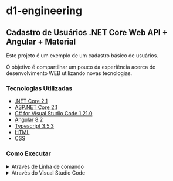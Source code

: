 # d1-engineering

## Cadastro de Usuários .NET Core Web API + Angular + Material
Este projeto é um exemplo de um cadastro básico de usuários.

O objetivo é compartilhar um pouco da experiência acerca do desenvolvimento WEB utilizando novas tecnologias.

### Tecnologias Utilizadas 

* [.NET Core 2.1](https://dotnet.microsoft.com/download)
* [ASP.NET Core 2.1](https://docs.microsoft.com/en-us/aspnet/core)
* [C# for Visual Studio Code 1.21.0](https://marketplace.visualstudio.com/items?itemName=ms-vscode.csharp)
* [Angular 8.2](https://angular.io/docs)
* [Typescript 3.5.3](https://www.typescriptlang.org/docs/home.html)
* [HTML](https://www.w3schools.com/html)
* [CSS](https://www.w3schools.com/css)

### Como Executar
<details>
<summary>Através de Linha de comando</summary>

#### Pré-requisitos
Instale as ferramentas abaixo
* [.NET Core SDK](https://aka.ms/dotnet-download)
* [Node.js](https://nodejs.org)
* [Angular CLI](https://cli.angular.io)

#### Passos

1. Abra o diretório **\frontend** na linha de commando e execute **npm run restore**.
* Irá instalar todas as dependências e executar a aplicação Angular.

2. Abra o diretório **\backend** na linha de commando e execute **dotnet run**.
* Irá executar o applicativo de servidor em sua máquina local.

3. Abra <https://localhost:4200> e divirta-se.
</details>

<details>
<summary>Através do Visual Studio Code</summary>
  
#### Pré-requisitos

* [.NET Core SDK](https://aka.ms/dotnet-download)
* [Visual Studio Code](https://code.visualstudio.com)
* [C# Extension](https://marketplace.visualstudio.com/items?itemName=ms-vscode.csharp)
* [Node.js](https://nodejs.org)
* [Angular CLI](https://cli.angular.io)

#### Passos

1. Abra o diretório **\frontend** na linha de commando e execute **npm run restore**.
2. Abra o diretório **\backend** no Visual Studio Code.
3. Pressione **F5** ou **CTRL + F5**.
</details>
